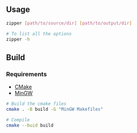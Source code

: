 ## Usage

```bash
zipper [path/to/source/dir] [path/to/output/dir]

# To list all the options
zipper -h
```

## Build

### Requirements

* [CMake](https://cmake.org/)
* [MinGW](https://www.mingw-w64.org)

```bash
# Build the cmake files
cmake . -B build -G "MinGW Makefiles"

# Compile
cmake --buid build
```

